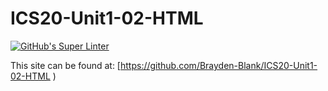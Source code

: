# ICS20-Unit1-02-HTML

[![GitHub's Super Linter](https://github.com/<Brayden-Blank>/<ICS20-Unit1-02-HTML>/workflows/GitHub's%20Super%20Linter/badge.svg)](https://github.com/<Brayden-Blank>/<ICS20-Unit1-02-HTML>/actions)

This site can be found at: [https://github.com/Brayden-Blank/ICS20-Unit1-02-HTML ) 
